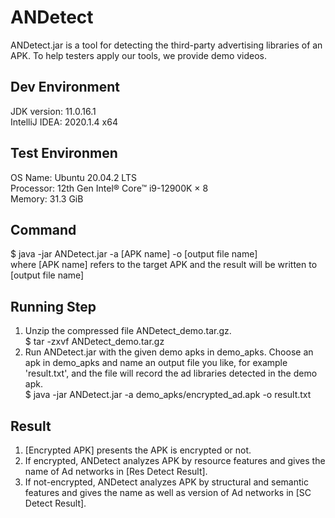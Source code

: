 # ANDetect

ANDetect.jar is a tool for detecting the third-party advertising libraries of an APK. To help testers apply our tools, we provide demo videos. 

## Dev Environment
JDK version: 11.0.16.1
<br />IntelliJ IDEA: 2020.1.4 x64

## Test Environmen
OS Name: Ubuntu 20.04.2 LTS
<br />Processor: 12th Gen Intel® Core™ i9-12900K × 8 
<br />Memory: 31.3 GiB

## Command
$ java -jar ANDetect.jar -a [APK name] -o [output file name]
<br />where [APK name] refers to the target APK and the result will be written to [output file name] 

## Running Step
1. Unzip the compressed file ANDetect_demo.tar.gz.
<br />$ tar -zxvf ANDetect_demo.tar.gz
2. Run ANDetect.jar with the given demo apks in demo_apks. Choose an apk in demo_apks and name an output file you like, for example 'result.txt', and the file will record the ad libraries detected in the demo apk.
<br />$ java -jar ANDetect.jar -a demo_apks/encrypted_ad.apk -o result.txt


## Result
1. [Encrypted APK] presents the APK is encrypted or not.
2. If encrypted, ANDetect analyzes APK by resource features and gives the name of Ad networks in [Res Detect Result].
3. If not-encrypted, ANDetect analyzes APK by structural and semantic features and gives the name as well as version of Ad networks in [SC Detect Result].
